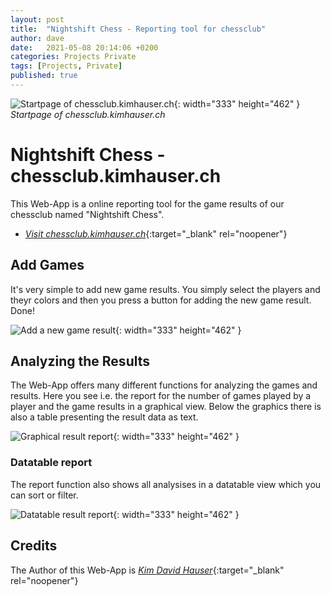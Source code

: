 ```yaml
---
layout: post
title:  "Nightshift Chess - Reporting tool for chessclub"
author: dave
date:   2021-05-08 20:14:06 +0200
categories: Projects Private
tags: [Projects, Private]
published: true
---
```


![Startpage of chessclub.kimhauser.ch](../../assets/img/projects/chessclub/01-Chessclub-Add-Game-View-2023-03-30.png){: width="333" height="462" }
_Startpage of chessclub.kimhauser.ch_

# Nightshift Chess - chessclub.kimhauser.ch
This Web-App is a online reporting tool for the game results of our chessclub named "Nightshift Chess".
- [_Visit chessclub.kimhauser.ch_](https://chessclub.kimhauser.ch){:target="_blank" rel="noopener"}

## Add Games
It's very simple to add new game results. You simply select the players and theyr colors and then you press a button for adding the new game result. Done!

![Add a new game result](../../assets/img/projects/chessclub/03-Chessclub-Add-Game-View-2023-03-30.png){: width="333" height="462" }

## Analyzing the Results
The Web-App offers many different functions for analyzing the games and results. Here you see i.e. the report for the number of games played by a player and the game results in a graphical view. Below the graphics there is also a table presenting the result data as text.

![Graphical result report](../../assets/img/projects/chessclub/02-Chessclub-Report-Games-View-2023-03-30.png){: width="333" height="462" }

### Datatable report
The report function also shows all analysises in a datatable view which you can sort or filter.

![Datatable result report](../../assets/img/projects/chessclub/04-Chessclub-Report-Games-TableView-2023-03-30.png){: width="333" height="462" }

## Credits
The Author of this Web-App is [_Kim David Hauser_](https://kimhauser.ch){:target="_blank" rel="noopener"}